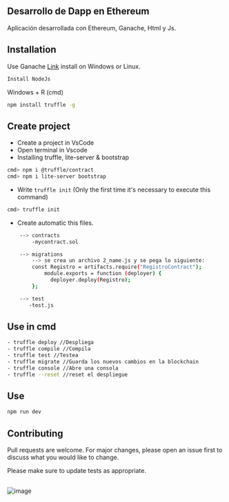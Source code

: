 ## Desarrollo de Dapp en Ethereum

Aplicación desarrollada con Ethereum, Ganache, Html y Js.

## Installation

Use Ganache [Link](https://www.trufflesuite.com/ganache) install on Windows or Linux.
```bash
Install NodeJs
```
Windows + R (cmd)
```bash
npm install truffle -g
```
## Create project
- Create a project in VsCode
- Open terminal in Vscode
- Installing truffle, lite-server & bootstrap
```bash
cmd> npm i @truffle/contract
cmd> npm i lite-server bootstrap
```
- Write `truffle init` (Only the first time it's necessary to execute this command)
```bash
cmd> truffle init
```
- Create automatic this files.
```bash
	--> contracts
		-mycontract.sol

	--> migrations
		--> se crea un archivo 2_name.js y se pega lo siguiente:
		const Registro = artifacts.require("RegistroContract");
			module.exports = function (deployer) {
			  deployer.deploy(Registro);
		};

	--> test
       -test.js
```
## Use in cmd

```bash
- truffle deploy //Despliega
- truffle compile //Compila 
- truffle test //Testea
- truffle migrate //Guarda los nuevos cambios en la blockchain
- truffle console //Abre una consola
- truffle --reset //reset el despliegue
```
## Use
```bash
npm run dev
```
## Contributing
Pull requests are welcome. For major changes, please open an issue first to discuss what you would like to change.

Please make sure to update tests as appropriate.

## 
![image](https://user-images.githubusercontent.com/49213049/129452980-51574bd1-67eb-4784-a862-f920ab602e40.png)



